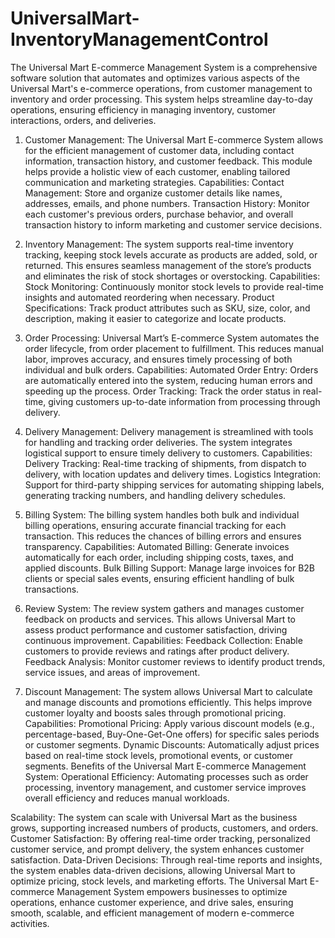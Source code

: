 # UniversalMart-InventoryManagementControl

The Universal Mart E-commerce Management System is a comprehensive software solution that automates and optimizes various aspects of the Universal Mart's e-commerce operations, from customer management to inventory and order processing. This system helps streamline day-to-day operations, ensuring efficiency in managing inventory, customer interactions, orders, and deliveries.

1. Customer Management:
The Universal Mart E-commerce System allows for the efficient management of customer data, including contact information, transaction history, and customer feedback. This module helps provide a holistic view of each customer, enabling tailored communication and marketing strategies.
Capabilities:
Contact Management: Store and organize customer details like names, addresses, emails, and phone numbers.
Transaction History: Monitor each customer's previous orders, purchase behavior, and overall transaction history to inform marketing and customer service decisions.

2. Inventory Management:
The system supports real-time inventory tracking, keeping stock levels accurate as products are added, sold, or returned. This ensures seamless management of the store’s products and eliminates the risk of stock shortages or overstocking.
Capabilities:
Stock Monitoring: Continuously monitor stock levels to provide real-time insights and automated reordering when necessary.
Product Specifications: Track product attributes such as SKU, size, color, and description, making it easier to categorize and locate products.

3. Order Processing:
Universal Mart’s E-commerce System automates the order lifecycle, from order placement to fulfillment. This reduces manual labor, improves accuracy, and ensures timely processing of both individual and bulk orders.
Capabilities:
Automated Order Entry: Orders are automatically entered into the system, reducing human errors and speeding up the process.
Order Tracking: Track the order status in real-time, giving customers up-to-date information from processing through delivery.

4. Delivery Management:
Delivery management is streamlined with tools for handling and tracking order deliveries. The system integrates logistical support to ensure timely delivery to customers.
Capabilities:
Delivery Tracking: Real-time tracking of shipments, from dispatch to delivery, with location updates and delivery times.
Logistics Integration: Support for third-party shipping services for automating shipping labels, generating tracking numbers, and handling delivery schedules.

5. Billing System:
The billing system handles both bulk and individual billing operations, ensuring accurate financial tracking for each transaction. This reduces the chances of billing errors and ensures transparency.
Capabilities:
Automated Billing: Generate invoices automatically for each order, including shipping costs, taxes, and applied discounts.
Bulk Billing Support: Manage large invoices for B2B clients or special sales events, ensuring efficient handling of bulk transactions.

6. Review System:
The review system gathers and manages customer feedback on products and services. This allows Universal Mart to assess product performance and customer satisfaction, driving continuous improvement.
Capabilities:
Feedback Collection: Enable customers to provide reviews and ratings after product delivery.
Feedback Analysis: Monitor customer reviews to identify product trends, service issues, and areas of improvement.

7. Discount Management:
The system allows Universal Mart to calculate and manage discounts and promotions efficiently. This helps improve customer loyalty and boosts sales through promotional pricing.
Capabilities:
Promotional Pricing: Apply various discount models (e.g., percentage-based, Buy-One-Get-One offers) for specific sales periods or customer segments.
Dynamic Discounts: Automatically adjust prices based on real-time stock levels, promotional events, or customer segments.
Benefits of the Universal Mart E-commerce Management System:
Operational Efficiency: Automating processes such as order processing, inventory management, and customer service improves overall efficiency and reduces manual workloads.

Scalability: The system can scale with Universal Mart as the business grows, supporting increased numbers of products, customers, and orders.
Customer Satisfaction: By offering real-time order tracking, personalized customer service, and prompt delivery, the system enhances customer satisfaction.
Data-Driven Decisions: Through real-time reports and insights, the system enables data-driven decisions, allowing Universal Mart to optimize pricing, stock levels, and marketing efforts.
The Universal Mart E-commerce Management System empowers businesses to optimize operations, enhance customer experience, and drive sales, ensuring smooth, scalable, and efficient management of modern e-commerce activities.
